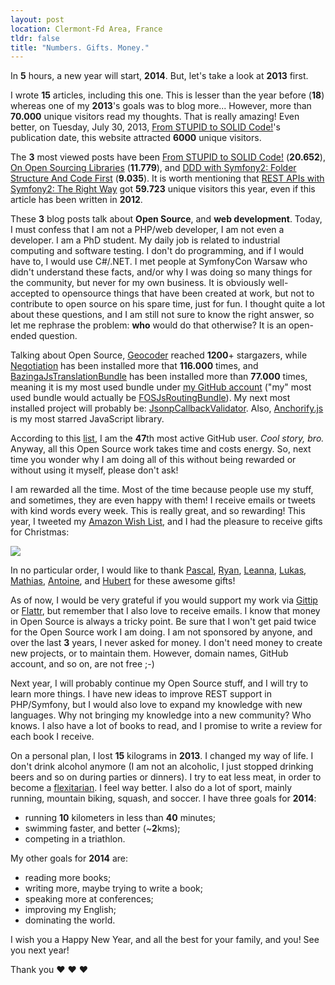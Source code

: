 ```yaml
---
layout: post
location: Clermont-Fd Area, France
tldr: false
title: "Numbers. Gifts. Money."
---
```


In **5** hours, a new year will start, **2014**. But, let's take a look at
**2013** first.

I wrote **15** articles, including this one. This is lesser than the year
before (**18**) whereas one of my **2013**'s goals was to blog more... However,
more than **70.000** unique visitors read my thoughts. That is really amazing!
Even better, on Tuesday, July 30, 2013, [From STUPID to SOLID
Code!](/2013/07/30/from-stupid-to-solid-code/)'s publication date, this website
attracted **6000** unique visitors.

The **3** most viewed posts have been [From STUPID to SOLID
Code!](/2013/07/30/from-stupid-to-solid-code/) (**20.652**), [On Open Sourcing
Libraries](/2013/07/04/on-open-sourcing-libraries/) (**11.779**), and [DDD with
Symfony2: Folder Structure And Code
First](/2013/08/07/ddd-with-symfony2-folder-structure-and-code-first/)
(**9.035**). It is worth mentioning that [REST APIs with Symfony2: The Right
Way](/2012/08/02/rest-apis-with-symfony2-the-right-way/) got **59.723** unique
visitors this year, even if this article has been written in **2012**.

These **3** blog posts talk about **Open Source**, and **web development**.
Today, I must confess that I am not a PHP/web developer, I am not even a
developer. I am a PhD student. My daily job is related to industrial computing
and software testing. I don't do programming, and if I would have to, I would
use C#/.NET.
I met people at SymfonyCon Warsaw who didn't understand these facts, and/or why
I was doing so many things for the community, but never for my own business. It
is obviously well-accepted to opensource things that have been created at work,
but not to contribute to open source on his spare time, just for fun.
I thought quite a lot about these questions, and I am still not sure to know
the right answer, so let me rephrase the problem: **who** would do that
otherwise? It is an open-ended question.

Talking about Open Source, [Geocoder](https://github.com/geocoder-php/Geocoder)
reached **1200**+ stargazers, while
[Negotiation](https://github.com/willdurand/Negotiation) has been installed
more that **116.000** times, and
[BazingaJsTranslationBundle](https://github.com/willdurand/BazingaJsTranslationBundle)
has been installed more than **77.000** times, meaning it is my most used
bundle under [my GitHub account](https//github.com/willdurand) ("my" most used
bundle would actually be
[FOSJsRoutingBundle](https://github.com/FriendsOfSymfony/FOSJsRoutingBundle)).
My next most installed project will probably be:
[JsonpCallbackValidator](https://github.com/willdurand/JsonpCallbackValidator).
Also, [Anchorify.js](https://github.com/willdurand/anchorify.js) is my most
starred JavaScript library.

According to this [list](https://gist.github.com/paulmillr/2657075), I am the
**47**th most active GitHub user. _Cool story, bro._ Anyway, all this Open
Source work takes time and costs energy. So, next time you wonder why I am doing
all of this without being rewarded or without using it myself, please don't ask!

I am rewarded all the time. Most of the time because people use my stuff, and
sometimes, they are even happy with them! I receive emails or tweets with kind
words every week. This is really great, and so rewarding! This year, I tweeted
my [Amazon Wish
List](http://www.amazon.fr/registry/wishlist/3ICJE3SIOIDWE), and I had the
pleasure to receive gifts for Christmas:

![](/images/gifts.jpg)

In no particular order, I would like to thank
[Pascal](https://twitter.com/pborreli),
[Ryan](https://twitter.com/weaverryan),
[Leanna](https://twitter.com/leannapelham),
[Lukas](https://twitter.com/lsmith),
[Mathias](https://twitter.com/mathiasverraes),
[Antoine](https://twitter.com/toin0u), and [Hubert](https://twitter.com/youb_s)
for these awesome gifts!

As of now, I would be very grateful if you would support my work via
[Gittip](https://www.gittip.com/willdurand) or
[Flattr](https://flattr.com/profile/willdurand), but remember that I also love
to receive emails.
I know that money in Open Source is always a tricky point. Be sure that I won't
get paid twice for the Open Source work I am doing. I am not sponsored by
anyone, and over the last **3** years, I never asked for money. I don't need
money to create new projects, or to maintain them. However, domain names, GitHub
account, and so on, are not free ;-)

Next year, I will probably continue my Open Source stuff, and I will try to
learn more things. I have new ideas to improve REST support in PHP/Symfony, but
I would also love to expand my knowledge with new languages. Why not bringing my
knowledge into a new community? Who knows.
I also have a lot of books to read, and I promise to write a review for each
book I receive.

On a personal plan, I lost **15** kilograms in **2013**. I changed my way of
life. I don't drink alcohol anymore (I am not an alcoholic, I just stopped drinking
beers and so on during parties or dinners). I try to eat less meat, in order to
become a [flexitarian](http://en.wikipedia.org/wiki/Semi-vegetarianism). I feel way
better.
I also do a lot of sport, mainly running, mountain biking, squash, and soccer. I
have three goals for **2014**:

- running **10** kilometers in less than **40** minutes;
- swimming faster, and better (~**2**kms);
- competing in a triathlon.

My other goals for **2014** are:

- reading more books;
- writing more, maybe trying to write a book;
- speaking more at conferences;
- improving my English;
- dominating the world.

I wish you a Happy New Year, and all the best for your family, and you! See you
next year!

Thank you &hearts; &hearts; &hearts;
